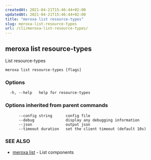 ```yaml
---
createdAt: 2021-04-21T15:46:44+02:00
updatedAt: 2021-04-21T15:46:44+02:00
title: "meroxa list resource-types"
slug: meroxa-list-resource-types
url: /cli/meroxa-list-resource-types/
---
```

## meroxa list resource-types

List resource-types

```
meroxa list resource-types [flags]
```

### Options

```
  -h, --help   help for resource-types
```

### Options inherited from parent commands

```
      --config string      config file
      --debug              display any debugging information
      --json               output json
      --timeout duration   set the client timeout (default 10s)
```

### SEE ALSO

* [meroxa list](/cli/meroxa-list/)	 - List components

